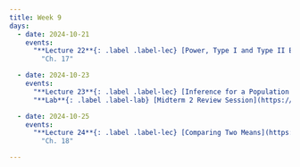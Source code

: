 ```yaml
---
title: Week 9
days:
  - date: 2024-10-21
    events:
      "**Lecture 22**{: .label .label-lec} [Power, Type I and Type II Error, Sample Size Cont.](https://ph142-ucb.github.io/fa24/src/lec/Lec21_Inference-in-practice.html) [(Recording)](https://berkeley.zoom.us/rec/share/iOm0YqN7PI7Td3BMxFKEiEpLYqJj6FbEH6ODnbFAIY0HJxcwUS8Wa3s4x1LqsdCp.C2o7fpajxYhQHLJz)":
        "Ch. 17"

  - date: 2024-10-23
    events:
      "**Lecture 23**{: .label .label-lec} [Inference for a Population Mean with Unknown Standard Deviation](https://ph142-ucb.github.io/fa24/src/lec/Lec-23_Inference-population-mean.html) ": 
      "**Lab**{: .label .label-lab} [Midterm 2 Review Session](https://docs.google.com/presentation/d/1j-DcqocSOQw8Fi7JuTLbGEukZ7kIUtFIqDVHJLp2Myo/edit#slide=id.g442eb61d9d_0_0)":

  - date: 2024-10-25
    events:
      "**Lecture 24**{: .label .label-lec} [Comparing Two Means](https://ph142-ucb.github.io/fa24/src/lec/Lec_24_Comparing-two-means.html) ":
        "Ch. 18"

---
```

